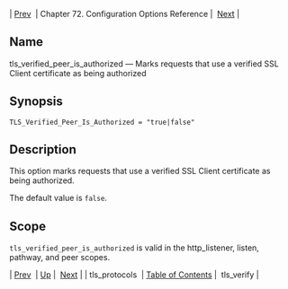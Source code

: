 | [Prev](config.tls_protocols)  | Chapter 72. Configuration Options Reference |  [Next](config.tls_verify) |

<a name="config.tls_verified_peer_is_authorized"></a>
## Name

tls_verified_peer_is_authorized — Marks requests that use a verified SSL Client certificate as being authorized

## Synopsis

`TLS_Verified_Peer_Is_Authorized = "true|false"`

<a name="idp27104800"></a>
## Description

This option marks requests that use a verified SSL Client certificate as being authorized.

The default value is `false`.

<a name="idp27107600"></a>
## Scope

`tls_verified_peer_is_authorized` is valid in the http_listener, listen, pathway, and peer scopes.

| [Prev](config.tls_protocols)  | [Up](config.options.ref) |  [Next](config.tls_verify) |
| tls_protocols  | [Table of Contents](index) |  tls_verify |

